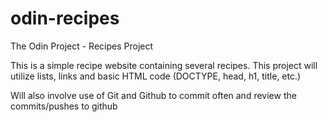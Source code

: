# odin-recipes
The Odin Project - Recipes Project

This is a simple recipe website containing several recipes. This project will
utilize lists, links and basic HTML code (DOCTYPE, head, h1, title, etc.)

Will also involve use of Git and Github to commit often and review the commits/pushes
to github

